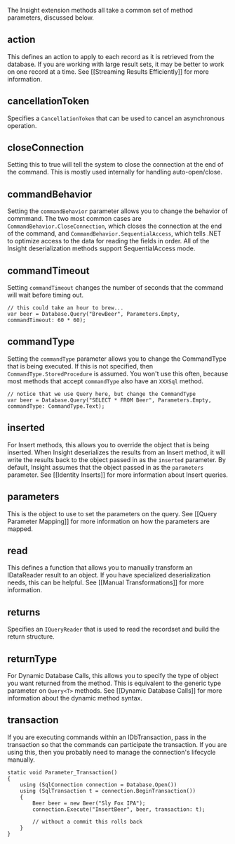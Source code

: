 The Insight extension methods all take a common set of method parameters, discussed below.

## action ##
This defines an action to apply to each record as it is retrieved from the database. If you are working with large result sets, it may be better to work on one record at a time. See [[Streaming Results Efficiently]] for more information.

## cancellationToken ##

Specifies a `CancellationToken` that can be used to cancel an asynchronous operation.

## closeConnection ##
Setting this to true will tell the system to close the connection at the end of the command. This is mostly used internally for handling auto-open/close.

## commandBehavior ##
Setting the `commandBehavior` parameter allows you to change the behavior of commmand. The two most common cases are `CommandBehavior.CloseConnection`, which closes the connection at the end of the command, and `CommandBehavior.SequentialAccess`, which tells .NET to optimize access to the data for reading the fields in order. All of the Insight deserialization methods support SequentialAccess mode.

## commandTimeout ##
Setting `commandTimeout` changes the number of seconds that the command will wait before timing out.

	// this could take an hour to brew...
	var beer = Database.Query("BrewBeer", Parameters.Empty, commandTimeout: 60 * 60);

## commandType ##
Setting the `commandType` parameter allows you to change the CommandType that is being executed. If this is not specified, then `CommandType.StoredProcedure` is assumed. You won't use this often, because most methods that accept `commandType` also have an `XXXSql` method.

	// notice that we use Query here, but change the CommandType
	var beer = Database.Query("SELECT * FROM Beer", Parameters.Empty, commandType: CommandType.Text);

## inserted ##
For Insert methods, this allows you to override the object that is being inserted. When Insight deserializes the results from an Insert method, it will write the results back to the object passed in as the `inserted` parameter. By default, Insight assumes that the object passed in as the `parameters` parameter.  See [[Identity Inserts]] for more information about Insert queries.

## parameters ##
This is the object to use to set the parameters on the query. See [[Query Parameter Mapping]] for more information on how the parameters are mapped.

## read ##
This defines a function that allows you to manually transform an IDataReader result to an object. If you have specialized deserialization needs, this can be helpful. See [[Manual Transformations]] for more information.

## returns ##
Specifies an `IQueryReader` that is used to read the recordset and build the return structure.

## returnType ##
For Dynamic Database Calls, this allows you to specify the type of object you want returned from the method. This is equivalent to the generic type parameter on `Query<T>` methods. See [[Dynamic Database Calls]] for more information about the dynamic method syntax.

## transaction ##
If you are executing commands within an IDbTransaction, pass in the transaction so that the commands can participate the transaction. If you are using this, then you probably need to manage the connection's lifecycle manually.

	static void Parameter_Transaction()
	{
		using (SqlConnection connection = Database.Open())
		using (SqlTransaction t = connection.BeginTransaction())
		{
			Beer beer = new Beer("Sly Fox IPA");
			connection.Execute("InsertBeer", beer, transaction: t);

			// without a commit this rolls back
		}
	}
